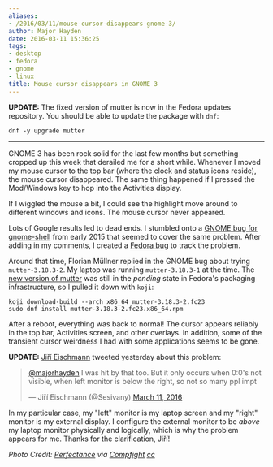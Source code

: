 ```yaml
---
aliases:
- /2016/03/11/mouse-cursor-disappears-gnome-3/
author: Major Hayden
date: 2016-03-11 15:36:25
tags:
- desktop
- fedora
- gnome
- linux
title: Mouse cursor disappears in GNOME 3
---
```


**UPDATE:** The fixed version of mutter is now in the Fedora updates repository. You should be able to update the package with `dnf`:

```
dnf -y upgrade mutter
```

* * *

GNOME 3 has been rock solid for the last few months but something cropped up this week that derailed me for a short while. Whenever I moved my mouse cursor to the top bar (where the clock and status icons reside), the mouse cursor disappeared. The same thing happened if I pressed the Mod/Windows key to hop into the Activities display.

If I wiggled the mouse a bit, I could see the highlight move around to different windows and icons. The mouse cursor never appeared.

Lots of Google results led to dead ends. I stumbled onto a [GNOME bug for gnome-shell][1] from early 2015 that seemed to cover the same problem. After adding in my comments, I created a [Fedora bug][2] to track the problem.

Around that time, Florian Müllner replied in the GNOME bug about trying `mutter-3.18.3-2`. My laptop was running `mutter-3.18.3-1` at the time. The [new version of mutter][3] was still in the _pending_ state in Fedora's packaging infrastructure, so I pulled it down with `koji`:

```
koji download-build --arch x86_64 mutter-3.18.3-2.fc23
sudo dnf install mutter-3.18.3-2.fc23.x86_64.rpm
```


After a reboot, everything was back to normal! The cursor appears reliably in the top bar, Activities screen, and other overlays. In addition, some of the transient cursor weirdness I had with some applications seems to be gone.

**UPDATE:** [Jiří Eischmann][4] tweeted yesterday about this problem:

<blockquote class="twitter-tweet tw-align-center" data-width="500">
  <p lang="en" dir="ltr">
    <a href="https://twitter.com/majorhayden">@majorhayden</a> I was hit by that too. But it only occurs when 0:0's not visible, when left monitor is below the right, so not so many ppl impt
  </p>

  <p>
    &mdash; Jiří Eischmann (@Sesivany) <a href="https://twitter.com/Sesivany/status/708320143730933760">March 11, 2016</a>
  </p>
</blockquote>



In my particular case, my "left" monitor is my laptop screen and my "right" monitor is my external display. I configure the external monitor to be _above_ my laptop monitor physically and logically, which is why the problem appears for me. Thanks for the clarification, Jiří!

_Photo Credit: [Perfectance][5] via [Compfight][6] [cc][7]_

 [1]: https://bugzilla.gnome.org/show_bug.cgi?id=746594
 [2]: https://bugzilla.redhat.com/show_bug.cgi?id=1316957
 [3]: https://bodhi.fedoraproject.org/updates/FEDORA-2016-30ef48bcb6
 [4]: https://twitter.com/Sesivany
 [5]: https://www.flickr.com/photos/77395664@N00/7575830232/
 [6]: http://compfight.com
 [7]: https://creativecommons.org/licenses/by-nc-sa/2.0/